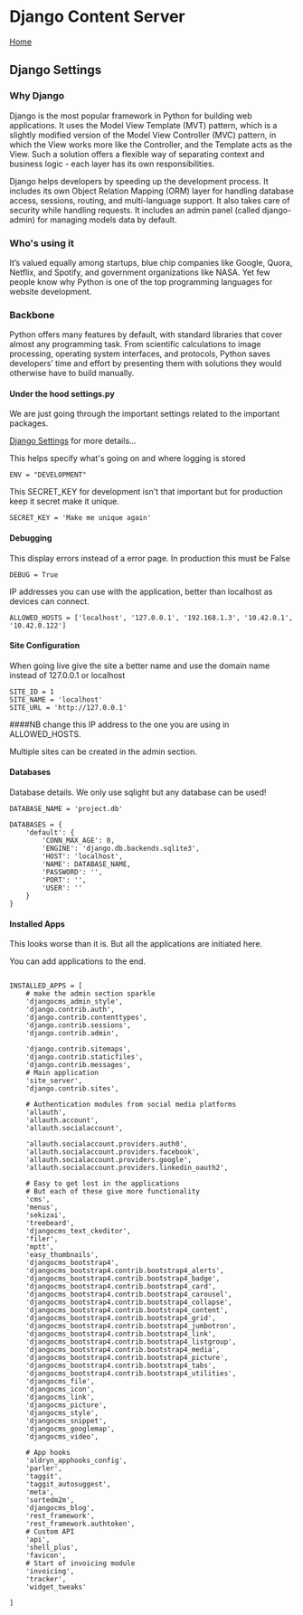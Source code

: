# Django Content Server

[Home](https://github.com/Python-Marketing/django-content-server)

## Django Settings

### Why Django
Django is the most popular framework in Python for building web applications. It uses the Model View Template (MVT) pattern, which is a slightly modified version of the Model View Controller (MVC) pattern, in which the View works more like the Controller, and the Template acts as the View. Such a solution offers a flexible way of separating context and business logic - each layer has its own responsibilities.

Django helps developers by speeding up the development process. It includes its own Object Relation Mapping (ORM) layer for handling database access, sessions, routing, and multi-language support. It also takes care of security while handling requests. It includes an admin panel (called django-admin) for managing models data by default.

### Who's using it
It’s valued equally among startups, blue chip companies like Google, Quora, Netflix, and Spotify, and government organizations like NASA. Yet few people know why Python is one of the top programming languages for website development.

### Backbone
Python offers many features by default, with standard libraries that cover almost any programming task. From scientific calculations to image processing, operating system interfaces, and protocols, Python saves developers’ time and effort by presenting them with solutions they would otherwise have to build manually.


#### Under the hood settings.py

We are just going through the important settings related to the important packages.

[Django Settings](https://docs.djangoproject.com/en/3.1/ref/settings/) for more details...

This helps specify what's going on and where logging is stored

```
ENV = "DEVELOPMENT"
```

This SECRET_KEY for development isn't that important but for production keep it secret make it unique.
```
SECRET_KEY = 'Make me unique again'
```

#### Debugging

This display errors instead of a error page. In production this must be False

```
DEBUG = True
```

IP addresses you can use with the application, better than localhost as devices can connect.

```
ALLOWED_HOSTS = ['localhost', '127.0.0.1', '192.168.1.3', '10.42.0.1', '10.42.0.122']
```

#### Site Configuration

When going live give the site a better name and use the domain name instead of 127.0.0.1 or localhost

```
SITE_ID = 1
SITE_NAME = 'localhost'
SITE_URL = 'http://127.0.0.1'
```

####NB change this IP address to the one you are using in ALLOWED_HOSTS.

Multiple sites can be created in the admin section.

#### Databases

Database details. We only use sqlight but any database can be used!

```
DATABASE_NAME = 'project.db'

DATABASES = {
    'default': {
        'CONN_MAX_AGE': 0,
        'ENGINE': 'django.db.backends.sqlite3',
        'HOST': 'localhost',
        'NAME': DATABASE_NAME,
        'PASSWORD': '',
        'PORT': '',
        'USER': ''
    }
}
```

#### Installed Apps

This looks worse than it is. But all the applications are initiated here.

You can add applications to the end.

```

INSTALLED_APPS = [
    # make the admin section sparkle
    'djangocms_admin_style',
    'django.contrib.auth',
    'django.contrib.contenttypes',
    'django.contrib.sessions',
    'django.contrib.admin',

    'django.contrib.sitemaps',
    'django.contrib.staticfiles',
    'django.contrib.messages',
    # Main application
    'site_server',
    'django.contrib.sites',

    # Authentication modules from social media platforms
    'allauth',
    'allauth.account',
    'allauth.socialaccount',

    'allauth.socialaccount.providers.auth0',
    'allauth.socialaccount.providers.facebook',
    'allauth.socialaccount.providers.google',
    'allauth.socialaccount.providers.linkedin_oauth2',

    # Easy to get lost in the applications
    # But each of these give more functionality
    'cms',
    'menus',
    'sekizai',
    'treebeard',
    'djangocms_text_ckeditor',
    'filer',
    'mptt',
    'easy_thumbnails',
    'djangocms_bootstrap4',
    'djangocms_bootstrap4.contrib.bootstrap4_alerts',
    'djangocms_bootstrap4.contrib.bootstrap4_badge',
    'djangocms_bootstrap4.contrib.bootstrap4_card',
    'djangocms_bootstrap4.contrib.bootstrap4_carousel',
    'djangocms_bootstrap4.contrib.bootstrap4_collapse',
    'djangocms_bootstrap4.contrib.bootstrap4_content',
    'djangocms_bootstrap4.contrib.bootstrap4_grid',
    'djangocms_bootstrap4.contrib.bootstrap4_jumbotron',
    'djangocms_bootstrap4.contrib.bootstrap4_link',
    'djangocms_bootstrap4.contrib.bootstrap4_listgroup',
    'djangocms_bootstrap4.contrib.bootstrap4_media',
    'djangocms_bootstrap4.contrib.bootstrap4_picture',
    'djangocms_bootstrap4.contrib.bootstrap4_tabs',
    'djangocms_bootstrap4.contrib.bootstrap4_utilities',
    'djangocms_file',
    'djangocms_icon',
    'djangocms_link',
    'djangocms_picture',
    'djangocms_style',
    'djangocms_snippet',
    'djangocms_googlemap',
    'djangocms_video',

    # App hooks
    'aldryn_apphooks_config',
    'parler',
    'taggit',
    'taggit_autosuggest',
    'meta',
    'sortedm2m',
    'djangocms_blog',
    'rest_framework',
    'rest_framework.authtoken',
    # Custom API
    'api',
    'shell_plus',
    'favicon',
    # Start of invoicing module
    'invoicing',
    'tracker',
    'widget_tweaks'

]
```